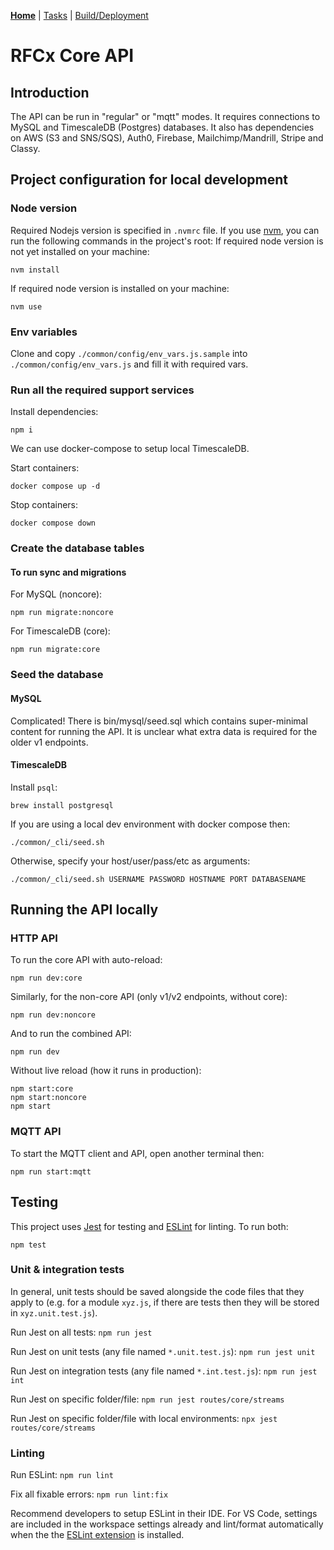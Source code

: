 **[Home](README.md)** | [Tasks](tasks/README.md) | [Build/Deployment](build/README.md)

# RFCx Core API

## Introduction

The API can be run in "regular" or "mqtt" modes. It requires connections to MySQL and TimescaleDB (Postgres) databases. It also has dependencies on AWS (S3 and SNS/SQS), Auth0, Firebase, Mailchimp/Mandrill, Stripe and Classy.

## Project configuration for local development

### Node version

Required Nodejs version is specified in `.nvmrc` file. If you use [nvm](https://github.com/nvm-sh/nvm), you can run the following commands in the project's root:
If required node version is not yet installed on your machine:

```
nvm install
```

If required node version is installed on your machine:

```
nvm use
```

### Env variables

Clone and copy `./common/config/env_vars.js.sample` into `./common/config/env_vars.js` and fill it with required vars.

### Run all the required support services

Install dependencies:

```
npm i
```

We can use docker-compose to setup local TimescaleDB.

Start containers:

```
docker compose up -d
```

Stop containers:

```
docker compose down
```

### Create the database tables

#### To run sync and migrations

For MySQL (noncore):

```
npm run migrate:noncore
```

For TimescaleDB (core):

```
npm run migrate:core
```

### Seed the database

#### MySQL

Complicated! There is bin/mysql/seed.sql which contains super-minimal content for running the API. It is unclear what extra data is required for the older v1 endpoints.

#### TimescaleDB

Install `psql`:

```
brew install postgresql
```

If you are using a local dev environment with docker compose then:

```
./common/_cli/seed.sh
```

Otherwise, specify your host/user/pass/etc as arguments:

```
./common/_cli/seed.sh USERNAME PASSWORD HOSTNAME PORT DATABASENAME
```

## Running the API locally

### HTTP API

To run the core API with auto-reload:

```
npm run dev:core
```

Similarly, for the non-core API (only v1/v2 endpoints, without core):

```
npm run dev:noncore
```

And to run the combined API:

```
npm run dev
```

Without live reload (how it runs in production):

```
npm start:core
npm start:noncore
npm start
```

### MQTT API

To start the MQTT client and API, open another terminal then:

```
npm run start:mqtt
```

## Testing

This project uses [Jest](https://jestjs.io) for testing and [ESLint](https://eslint.org) for linting. To run both:

```
npm test
```

### Unit &amp; integration tests

In general, unit tests should be saved alongside the code files that they apply to (e.g. for a module `xyz.js`, if there are tests then they will be stored in `xyz.unit.test.js`).

Run Jest on all tests: `npm run jest`

Run Jest on unit tests (any file named `*.unit.test.js`): `npm run jest unit`

Run Jest on integration tests (any file named `*.int.test.js`): `npm run jest int`

Run Jest on specific folder/file: `npm run jest routes/core/streams`

Run Jest on specific folder/file with local environments: `npx jest routes/core/streams`

### Linting

Run ESLint: `npm run lint`

Fix all fixable errors: `npm run lint:fix`

Recommend developers to setup ESLint in their IDE. For VS Code, settings are included in the workspace settings already and lint/format automatically when the the [ESLint extension](https://marketplace.visualstudio.com/items?itemName=dbaeumer.vscode-eslint) is installed.
